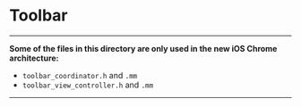 # Toolbar

-----
**Some of the files in this directory are only used in the new iOS Chrome
architecture:**

* `toolbar_coordinator.h` and `.mm`
* `toolbar_view_controller.h` and `.mm`

-----
